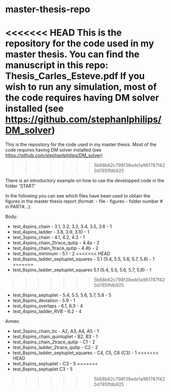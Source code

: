 # master-thesis-repo

<<<<<<< HEAD
This is the repository for the code used in my master thesis. You can find the manuscript in this repo: Thesis_Carles_Esteve.pdf
If you wish to run any simulation, most of the code requires having DM solver installed (see https://github.com/stephanlphilips/DM_solver)
=======
This is the repository for the code used in my master thesis.
Most of the code requires having DM solver installed (see https://github.com/stephanlphilips/DM_solver)
>>>>>>> 5b68b62c798f38ede1a961787f420d785ffdb925

There is an introductory example on how to use the developped code in the folder 'START'

In the following you can see which files have been used to obtain the figures in the master thesis report (format: - file - figures - folder number # in PART#...):

Body:

- test_4spins_chain - 3.1, 3.2, 3.3, 3.4, 3.5, 3.6 - 1
- test_4spins_ladder - 3.8, 3.9, 3.10 - 1
- test_3spins_chain - 4.1, 4.2, 4.3 - 1
- test_4spins_chain_2trace_qutip - 4.4a - 2
- test_4spins_chain_1trace_qutip - 4.4b - 2
- test_8spins_minimum - 5.1 - 2
<<<<<<< HEAD
- test_8spins_ladder_septuplet_squares - 5.1 (5.4, 5.5, 5.6, 5.7, 5.8) - 1
=======
- test_8spins_ladder_septuplet_squares 5.1 (5.4, 5.5, 5.6, 5.7, 5.8) - 1
>>>>>>> 5b68b62c798f38ede1a961787f420d785ffdb925
- test_8spins_septuplet - 5.4, 5.5, 5.6, 5.7, 5.8 - 5
- test_8spins_deviation - 5.9 - 1
- test_4spins_overlaps - 6.1, 6.3 - 4
- test_4spins_ladder_RVB - 6.2 - 4

Annex:


- test_3spins_chain_bc - A2, A3, A4, A5 - 1
- test_6spins_chain_quintuplet - B2, B3 - 1
- test_4spins_chain_2trace_qutip - C1 - 2
- test_8spins_ladder_2trace_qutip - C2 - 2
- test_8spins_ladder_septuplet_squares - C4, C5, C6 (C3) - 1
<<<<<<< HEAD
- test_8spins_septuplet - C3 - 5
=======
- test_8spins_septuplet C3 - 5
>>>>>>> 5b68b62c798f38ede1a961787f420d785ffdb925
